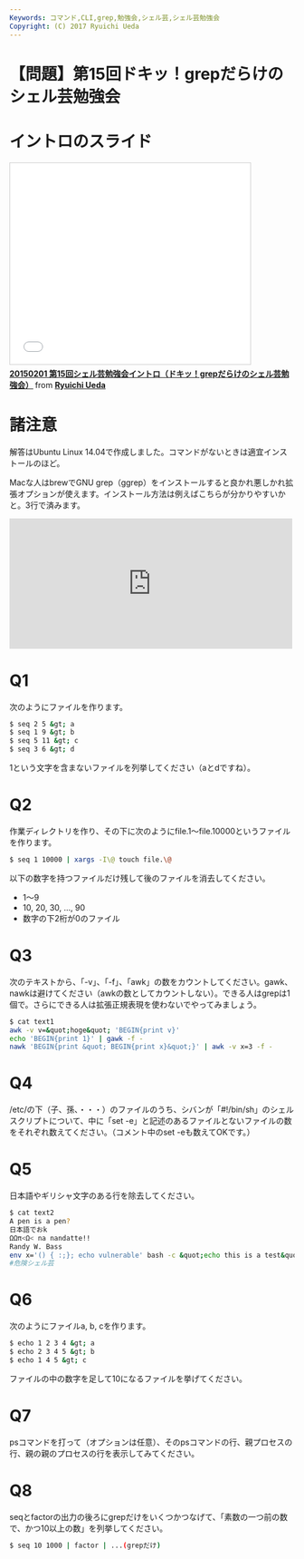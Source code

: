 ```yaml
---
Keywords: コマンド,CLI,grep,勉強会,シェル芸,シェル芸勉強会
Copyright: (C) 2017 Ryuichi Ueda
---
```


# 【問題】第15回ドキッ！grepだらけのシェル芸勉強会
<h1>イントロのスライド</h1>

<iframe src="//www.slideshare.net/slideshow/embed_code/44124362" width="425" height="355" frameborder="0" marginwidth="0" marginheight="0" scrolling="no" style="border:1px solid #CCC; border-width:1px; margin-bottom:5px; max-width: 100%;" allowfullscreen> </iframe> <div style="margin-bottom:5px"> <strong> <a href="//www.slideshare.net/ryuichiueda/20150201-15grep" title="20150201 第15回シェル芸勉強会イントロ（ドキッ！grepだらけのシェル芸勉強会）" target="_blank">20150201 第15回シェル芸勉強会イントロ（ドキッ！grepだらけのシェル芸勉強会）</a> </strong> from <strong><a href="//www.slideshare.net/ryuichiueda" target="_blank">Ryuichi Ueda</a></strong> </div>

<h1>諸注意</h1>

解答はUbuntu Linux 14.04で作成しました。コマンドがないときは適宜インストールのほど。

Macな人はbrewでGNU grep（ggrep）をインストールすると良かれ悪しかれ拡張オプションが使えます。インストール方法は例えばこちらが分かりやすいかと。3行で済みます。

<iframe marginwidth="0" marginheight="0" src="http://b.hatena.ne.jp/entry.parts?url=http%3A%2F%2Fqiita.com%2Fquattro_4%2Fitems%2Fe75f2b4156ef45fb6640" scrolling="no" frameborder="0" height="230" width="500"><div class="hatena-bookmark-detail-info"><a href="http://qiita.com/quattro_4/items/e75f2b4156ef45fb6640">高速化したGNU grepをインストールする - Qiita</a><a href="http://b.hatena.ne.jp/entry/qiita.com/quattro_4/items/e75f2b4156ef45fb6640">はてなブックマーク - 高速化したGNU grepをインストールする - Qiita</a></div></iframe>

<!--more-->

<h1>Q1</h1>

次のようにファイルを作ります。

```bash
$ seq 2 5 &gt; a
$ seq 1 9 &gt; b
$ seq 5 11 &gt; c
$ seq 3 6 &gt; d
```

1という文字を含まないファイルを列挙してください（aとdですね）。

<h1>Q2</h1>

作業ディレクトリを作り、その下に次のようにfile.1〜file.10000というファイルを作ります。

```bash
$ seq 1 10000 | xargs -I\@ touch file.\@
```

以下の数字を持つファイルだけ残して後のファイルを消去してください。

<ul>
 <li>1〜9</li>
 <li>10, 20, 30, ..., 90</li>
 <li>数字の下2桁が0のファイル</li>
</ul>


<h1>Q3</h1>

次のテキストから、「-v」、「-f」、「awk」の数をカウントしてください。gawk、nawkは避けてください（awkの数としてカウントしない）。できる人はgrepは1個で。さらにできる人は拡張正規表現を使わないでやってみましょう。


```bash
$ cat text1 
awk -v v=&quot;hoge&quot; 'BEGIN{print v}'
echo 'BEGIN{print 1}' | gawk -f -
nawk 'BEGIN{print &quot; BEGIN{print x}&quot;}' | awk -v x=3 -f -
```


<h1>Q4</h1>

/etc/の下（子、孫、・・・）のファイルのうち、シバンが「#!/bin/sh」のシェルスクリプトについて、中に「set -e」と記述のあるファイルとないファイルの数をそれぞれ数えてください。（コメント中のset -eも数えてOKです。）


<h1>Q5</h1>

日本語やギリシャ文字のある行を除去してください。

```bash
$ cat text2 
A pen is a pen?
日本語でおk
ΩΩπ<Ω< na nandatte!!
Randy W. Bass
env x='() { :;}; echo vulnerable' bash -c &quot;echo this is a test&quot;
#危険シェル芸
```


<h1>Q6</h1>

次のようにファイルa, b, cを作ります。

```bash
$ echo 1 2 3 4 &gt; a
$ echo 2 3 4 5 &gt; b
$ echo 1 4 5 &gt; c
```

ファイルの中の数字を足して10になるファイルを挙げてください。

<h1>Q7</h1>

psコマンドを打って（オプションは任意）、そのpsコマンドの行、親プロセスの行、親の親のプロセスの行を表示してみてください。

<h1>Q8</h1>

seqとfactorの出力の後ろにgrepだけをいくつかつなげて、「素数の一つ前の数で、かつ10以上の数」を列挙してください。

```bash
$ seq 10 1000 | factor | ...(grepだけ)
```


